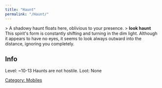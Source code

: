 ```yaml
---
title: "Haunt"
permalink: "/Haunt/"
---
```


\> A shadowy haunt floats here, oblivious to your presence.
\> **look haunt**
This spirit's form is constantly shifting and turning in the dim
light.
Although it appears to have no eyes, it seems to look always outward
into the distance, ignoring you completely.

## Info

Level: ~10-13
Haunts are not hostile.
Loot: None

[Category: Mobiles](Category:_Mobiles "wikilink")